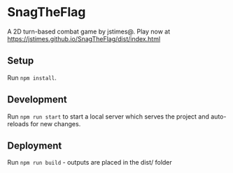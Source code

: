 # SnagTheFlag

A 2D turn-based combat game by jstimes@. 
Play now at https://jstimes.github.io/SnagTheFlag/dist/index.html

## Setup

Run `npm install`.

## Development

Run `npm run start` to start a local server which serves the project and 
auto-reloads for new changes.

## Deployment

Run `npm run build` - outputs are placed in the dist/ folder
